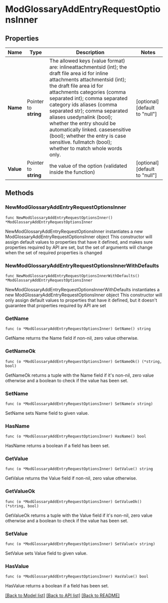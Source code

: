 # ModGlossaryAddEntryRequestOptionsInner

## Properties

Name | Type | Description | Notes
------------ | ------------- | ------------- | -------------
**Name** | Pointer to **string** | The allowed keys (value format) are:                             inlineattachmentsid (int); the draft file area id for inline attachments                             attachmentsid (int); the draft file area id for attachments                             categories (comma separated int); comma separated category ids                             aliases (comma separated str); comma separated aliases                             usedynalink (bool); whether the entry should be automatically linked.                             casesensitive (bool); whether the entry is case sensitive.                             fullmatch (bool); whether to match whole words only. | [optional] [default to "null"]
**Value** | Pointer to **string** | the value of the option (validated inside the function) | [optional] [default to "null"]

## Methods

### NewModGlossaryAddEntryRequestOptionsInner

`func NewModGlossaryAddEntryRequestOptionsInner() *ModGlossaryAddEntryRequestOptionsInner`

NewModGlossaryAddEntryRequestOptionsInner instantiates a new ModGlossaryAddEntryRequestOptionsInner object
This constructor will assign default values to properties that have it defined,
and makes sure properties required by API are set, but the set of arguments
will change when the set of required properties is changed

### NewModGlossaryAddEntryRequestOptionsInnerWithDefaults

`func NewModGlossaryAddEntryRequestOptionsInnerWithDefaults() *ModGlossaryAddEntryRequestOptionsInner`

NewModGlossaryAddEntryRequestOptionsInnerWithDefaults instantiates a new ModGlossaryAddEntryRequestOptionsInner object
This constructor will only assign default values to properties that have it defined,
but it doesn't guarantee that properties required by API are set

### GetName

`func (o *ModGlossaryAddEntryRequestOptionsInner) GetName() string`

GetName returns the Name field if non-nil, zero value otherwise.

### GetNameOk

`func (o *ModGlossaryAddEntryRequestOptionsInner) GetNameOk() (*string, bool)`

GetNameOk returns a tuple with the Name field if it's non-nil, zero value otherwise
and a boolean to check if the value has been set.

### SetName

`func (o *ModGlossaryAddEntryRequestOptionsInner) SetName(v string)`

SetName sets Name field to given value.

### HasName

`func (o *ModGlossaryAddEntryRequestOptionsInner) HasName() bool`

HasName returns a boolean if a field has been set.

### GetValue

`func (o *ModGlossaryAddEntryRequestOptionsInner) GetValue() string`

GetValue returns the Value field if non-nil, zero value otherwise.

### GetValueOk

`func (o *ModGlossaryAddEntryRequestOptionsInner) GetValueOk() (*string, bool)`

GetValueOk returns a tuple with the Value field if it's non-nil, zero value otherwise
and a boolean to check if the value has been set.

### SetValue

`func (o *ModGlossaryAddEntryRequestOptionsInner) SetValue(v string)`

SetValue sets Value field to given value.

### HasValue

`func (o *ModGlossaryAddEntryRequestOptionsInner) HasValue() bool`

HasValue returns a boolean if a field has been set.


[[Back to Model list]](../README.md#documentation-for-models) [[Back to API list]](../README.md#documentation-for-api-endpoints) [[Back to README]](../README.md)


